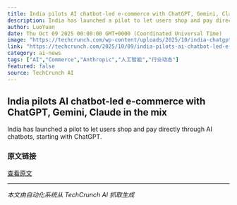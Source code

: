 ```yaml
---
title: India pilots AI chatbot-led e-commerce with ChatGPT, Gemini, Claude in the mix
description: India has launched a pilot to let users shop and pay directly through AI chatbots, starting with ChatGPT.
author: LuoYuan
date: Thu Oct 09 2025 00:00:00 GMT+0000 (Coordinated Universal Time)
image: "https://techcrunch.com/wp-content/uploads/2025/10/india-chatgpt.jpg?resize=1200,800"
link: "https://techcrunch.com/2025/10/09/india-pilots-ai-chatbot-led-e-commerce-with-chatgpt-gemini-claude-in-the-mix/"
category: ai-news
tags: ["AI","Commerce","Anthropic","人工智能","行业动态"]
featured: false
source: TechCrunch AI
---
```



## India pilots AI chatbot-led e-commerce with ChatGPT, Gemini, Claude in the mix

India has launched a pilot to let users shop and pay directly through AI chatbots, starting with ChatGPT.

### 原文链接
[查看原文](https://techcrunch.com/2025/10/09/india-pilots-ai-chatbot-led-e-commerce-with-chatgpt-gemini-claude-in-the-mix/)

---
*本文由自动化系统从 TechCrunch AI 抓取生成*

